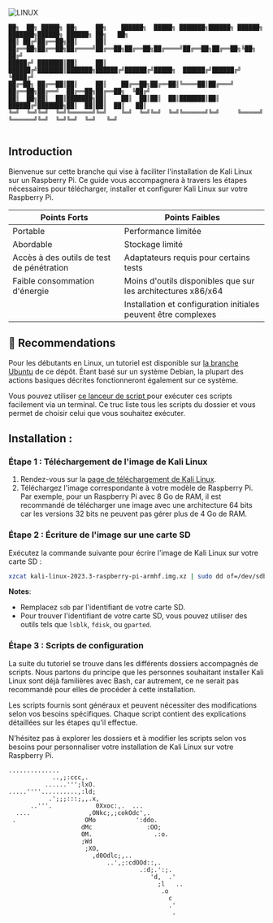 ![LINUX](https://img.shields.io/badge/LINUX-yellow)

```
██╗  ██╗ █████╗ ██╗     ██╗    ██████╗  █████╗ ███████╗██████╗ ██████╗ ███████╗██████╗ ██████╗ ██╗   ██╗
██║ ██╔╝██╔══██╗██║     ██║    ██╔══██╗██╔══██╗██╔════╝██╔══██╗██╔══██╗██╔════╝██╔══██╗██╔══██╗╚██╗ ██╔╝
█████╔╝ ███████║██║     ██║    ██████╔╝███████║███████╗██████╔╝██████╔╝█████╗  ██████╔╝██████╔╝ ╚████╔╝ 
██╔═██╗ ██╔══██║██║     ██║    ██╔══██╗██╔══██║╚════██║██╔═══╝ ██╔══██╗██╔══╝  ██╔══██╗██╔══██╗  ╚██╔╝  
██║  ██╗██║  ██║███████╗██║    ██║  ██║██║  ██║███████║██║     ██████╔╝███████╗██║  ██║██║  ██║   ██║   
╚═╝  ╚═╝╚═╝  ╚═╝╚══════╝╚═╝    ╚═╝  ╚═╝╚═╝  ╚═╝╚══════╝╚═╝     ╚═════╝ ╚══════╝╚═╝  ╚═╝╚═╝  ╚═╝   ╚═╝   
                                                                                                        
```

## Introduction

Bienvenue sur cette branche qui vise à faciliter l'installation de Kali Linux sur un Raspberry Pi. Ce guide vous accompagnera à travers les étapes nécessaires pour télécharger, installer et configurer Kali Linux sur votre Raspberry Pi.

| Points Forts            | Points Faibles               |
|-------------------------|------------------------------|
| Portable                | Performance limitée          |
| Abordable               | Stockage limité              |
| Accès à des outils de test de pénétration | Adaptateurs requis pour certains tests |
| Faible consommation d'énergie | Moins d'outils disponibles que sur les architectures x86/x64 |
|                         | Installation et configuration initiales peuvent être complexes |


## 💎 Recommendations

Pour les débutants en Linux, un tutoriel est disponible sur [la branche Ubuntu](https://github.com/SECRET-GUEST/LINUX/tree/Ubuntu) de ce dépôt. Étant basé sur un système Debian, la plupart des actions basiques décrites fonctionneront également sur ce système.

Vous pouvez utiliser [ce lanceur de script ](https://github.com/SECRET-GUEST/tiny-scripts/tree/ALL/linux/launchers/script%20launcher) pour exécuter ces scripts facilement via un terminal. Ce truc liste tous les scripts du dossier et vous permet de choisir celui que vous souhaitez exécuter.


## Installation :

### Étape 1 : Téléchargement de l'image de Kali Linux

1. Rendez-vous sur la [page de téléchargement de Kali Linux](https://www.kali.org/get-kali/#kali-arm).
2. Téléchargez l'image correspondante à votre modèle de Raspberry Pi. Par exemple, pour un Raspberry Pi avec 8 Go de RAM, il est recommandé de télécharger une image avec une architecture 64 bits car les versions 32 bits ne peuvent pas gérer plus de 4 Go de RAM.

### Étape 2 : Écriture de l'image sur une carte SD

Exécutez la commande suivante pour écrire l'image de Kali Linux sur votre carte SD :

```bash
xzcat kali-linux-2023.3-raspberry-pi-armhf.img.xz | sudo dd of=/dev/sdb bs=4M status=progress
```

**Notes**:
- Remplacez `sdb` par l'identifiant de votre carte SD.
- Pour trouver l'identifiant de votre carte SD, vous pouvez utiliser des outils tels que `lsblk`, `fdisk`, ou `gparted`.

### Étape 3 : Scripts de configuration

La suite du tutoriel se trouve dans les différents dossiers accompagnés de scripts. Nous partons du principe que les personnes souhaitant installer Kali Linux sont déjà familières avec Bash, car autrement, ce ne serait pas recommandé pour elles de procéder à cette installation.

Les scripts fournis sont généraux et peuvent nécessiter des modifications selon vos besoins spécifiques. Chaque script contient des explications détaillées sur les étapes qu'il effectue.

N'hésitez pas à explorer les dossiers et à modifier les scripts selon vos besoins pour personnaliser votre installation de Kali Linux sur votre Raspberry Pi.


```
..............            
            ..,;:ccc,.        
          ......''';lxO.                          
.....''''..........,:ld;         
           .';;;:::;,,.x,            
      ..'''.            0Xxoc:,.  ...     
  ....                ,ONkc;,;cokOdc',.     
 .                   OMo           ':ddo.   
                    dMc               :OO;      
                    0M.                 .:o.    
                    ;Wd                       
                     ;XO,                  
                       ,d0Odlc;,..           
                           ..',;:cdOOd::,.    
                                    .:d;.':;.   
                                       'd,  .'     
                                         ;l   ..  
                                          .o
                                            c                              
                                            .'                             
                                             .


```
